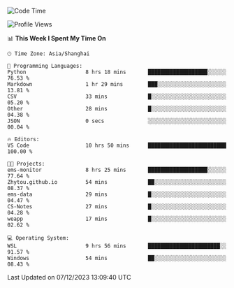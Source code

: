 <!--START_SECTION:waka-->
![Code Time](http://img.shields.io/badge/Code%20Time-1%2C421%20hrs%2050%20mins-blue)

![Profile Views](http://img.shields.io/badge/Profile%20Views-0-blue)

📊 **This Week I Spent My Time On** 

```text
🕑︎ Time Zone: Asia/Shanghai

💬 Programming Languages: 
Python                   8 hrs 18 mins       ███████████████████░░░░░░   76.53 % 
Markdown                 1 hr 29 mins        ███░░░░░░░░░░░░░░░░░░░░░░   13.81 % 
CSV                      33 mins             █░░░░░░░░░░░░░░░░░░░░░░░░   05.20 % 
Other                    28 mins             █░░░░░░░░░░░░░░░░░░░░░░░░   04.38 % 
JSON                     0 secs              ░░░░░░░░░░░░░░░░░░░░░░░░░   00.04 % 

🔥 Editors: 
VS Code                  10 hrs 50 mins      █████████████████████████   100.00 % 

🐱‍💻 Projects: 
ems-monitor              8 hrs 25 mins       ███████████████████░░░░░░   77.64 % 
Zhytou.github.io         54 mins             ██░░░░░░░░░░░░░░░░░░░░░░░   08.37 % 
ems-data                 29 mins             █░░░░░░░░░░░░░░░░░░░░░░░░   04.47 % 
CS-Notes                 27 mins             █░░░░░░░░░░░░░░░░░░░░░░░░   04.28 % 
weapp                    17 mins             █░░░░░░░░░░░░░░░░░░░░░░░░   02.62 % 

💻 Operating System: 
WSL                      9 hrs 56 mins       ███████████████████████░░   91.57 % 
Windows                  54 mins             ██░░░░░░░░░░░░░░░░░░░░░░░   08.43 % 
```


 Last Updated on 07/12/2023 13:09:40 UTC
<!--END_SECTION:waka-->